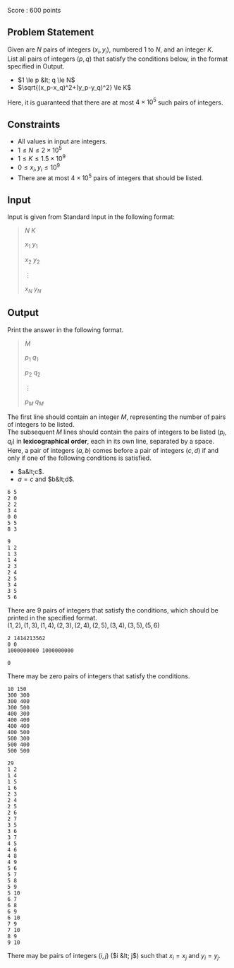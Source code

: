 Score : $600$ points

## Problem Statement

Given are $N$ pairs of integers $(x_i,y_i)$, numbered $1$ to $N$, and an integer $K$.<br>
List all pairs of integers $(p,q)$ that satisfy the conditions below, in the format specified in Output.

- $1 \le p &lt; q \le N$
- $\sqrt{(x_p-x_q)^2+(y_p-y_q)^2} \le K$

Here, it is guaranteed that there are at most $4 \times 10^5$ such pairs of integers.

## Constraints

- All values in input are integers.
- $1 \le N \le 2 \times 10^5$
- $1 \le K \le 1.5 \times 10^9$
- $0 \le x_i,y_i \le 10^9$
- There are at most $4 \times 10^5$ pairs of integers that should be listed.

## Input

Input is given from Standard Input in the following format:

> $N$ $K$
> 
> $x_1$ $y_1$
> 
> $x_2$ $y_2$
> 
> $\vdots$
> 
> $x_N$ $y_N$

## Output

Print the answer in the following format.

> $M$
> 
> $p_1$ $q_1$
> 
> $p_2$ $q_2$
> 
> $\vdots$
> 
> $p_M$ $q_M$

The first line should contain an integer $M$, representing the number of pairs of integers to be listed.<br>
The subsequent $M$ lines should contain the pairs of integers to be listed $(p_i,q_i)$ in **lexicographical order**, each in its own line, separated by a space.  <br>
Here, a pair of integers $(a,b)$ comes before a pair of integers $(c,d)$ if and only if one of the following conditions is satisfied.

- $a&lt;c$.
- $a=c$ and $b&lt;d$.

```input1
6 5
2 0
2 2
3 4
0 0
5 5
8 3
```

```output1
9
1 2
1 3
1 4
2 3
2 4
2 5
3 4
3 5
5 6
```

There are $9$ pairs of integers that satisfy the conditions, which should be printed in the specified format.<br>
$(1,2),(1,3),(1,4),(2,3),(2,4),(2,5),(3,4),(3,5),(5,6)$

```input2
2 1414213562
0 0
1000000000 1000000000
```

```output2
0
```

There may be zero pairs of integers that satisfy the conditions.

```input3
10 150
300 300
300 400
300 500
400 300
400 400
400 400
400 500
500 300
500 400
500 500
```

```output3
29
1 2
1 4
1 5
1 6
2 3
2 4
2 5
2 6
2 7
3 5
3 6
3 7
4 5
4 6
4 8
4 9
5 6
5 7
5 8
5 9
5 10
6 7
6 8
6 9
6 10
7 9
7 10
8 9
9 10
```

There may be pairs of integers $(i,j)$ ($i &lt; j$) such that $x_i=x_j$ and $y_i=y_j$.